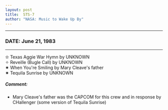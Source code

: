 ```yaml
---
layout: post
title:  STS-7
author: "NASA: Music to Wake Up By"
---
```


----
### DATE: June 21, 1983
----
✫ Texas Aggie War Hymn by UNKNOWN  &nbsp;<br />✧ Reveille (Bugle Call) by UNKNOWN  &nbsp;<br />✷ When You're Smiling by Mary Cleave's father  &nbsp;<br />✷ Tequila Sunrise by UNKNOWN

##### Comment:
* Mary Cleave's father was the CAPCOM for this crew
and in response by CHallenger (some version of Tequila Sunrise)
